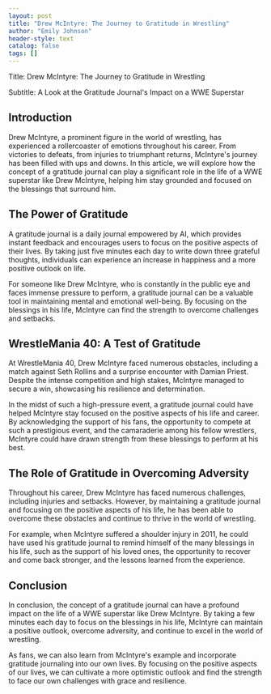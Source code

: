 ```yaml
---
layout: post
title: "Drew McIntyre: The Journey to Gratitude in Wrestling"
author: "Emily Johnson"
header-style: text
catalog: false
tags: []
---
```


Title: Drew McIntyre: The Journey to Gratitude in Wrestling

Subtitle: A Look at the Gratitude Journal's Impact on a WWE Superstar

Introduction
-------------

Drew McIntyre, a prominent figure in the world of wrestling, has experienced a rollercoaster of emotions throughout his career. From victories to defeats, from injuries to triumphant returns, McIntyre's journey has been filled with ups and downs. In this article, we will explore how the concept of a gratitude journal can play a significant role in the life of a WWE superstar like Drew McIntyre, helping him stay grounded and focused on the blessings that surround him.

The Power of Gratitude
-----------------------

A gratitude journal is a daily journal empowered by AI, which provides instant feedback and encourages users to focus on the positive aspects of their lives. By taking just five minutes each day to write down three grateful thoughts, individuals can experience an increase in happiness and a more positive outlook on life.

For someone like Drew McIntyre, who is constantly in the public eye and faces immense pressure to perform, a gratitude journal can be a valuable tool in maintaining mental and emotional well-being. By focusing on the blessings in his life, McIntyre can find the strength to overcome challenges and setbacks.

WrestleMania 40: A Test of Gratitude
-------------------------------------

At WrestleMania 40, Drew McIntyre faced numerous obstacles, including a match against Seth Rollins and a surprise encounter with Damian Priest. Despite the intense competition and high stakes, McIntyre managed to secure a win, showcasing his resilience and determination.

In the midst of such a high-pressure event, a gratitude journal could have helped McIntyre stay focused on the positive aspects of his life and career. By acknowledging the support of his fans, the opportunity to compete at such a prestigious event, and the camaraderie among his fellow wrestlers, McIntyre could have drawn strength from these blessings to perform at his best.

The Role of Gratitude in Overcoming Adversity
---------------------------------------------

Throughout his career, Drew McIntyre has faced numerous challenges, including injuries and setbacks. However, by maintaining a gratitude journal and focusing on the positive aspects of his life, he has been able to overcome these obstacles and continue to thrive in the world of wrestling.

For example, when McIntyre suffered a shoulder injury in 2011, he could have used his gratitude journal to remind himself of the many blessings in his life, such as the support of his loved ones, the opportunity to recover and come back stronger, and the lessons learned from the experience.

Conclusion
----------

In conclusion, the concept of a gratitude journal can have a profound impact on the life of a WWE superstar like Drew McIntyre. By taking a few minutes each day to focus on the blessings in his life, McIntyre can maintain a positive outlook, overcome adversity, and continue to excel in the world of wrestling.

As fans, we can also learn from McIntyre's example and incorporate gratitude journaling into our own lives. By focusing on the positive aspects of our lives, we can cultivate a more optimistic outlook and find the strength to face our own challenges with grace and resilience.
